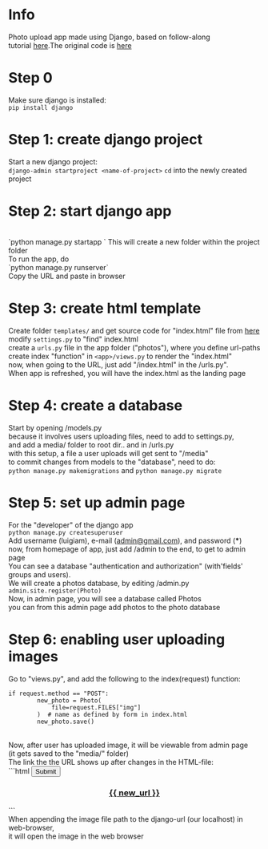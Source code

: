 # Info

Photo upload app made using Django, based on follow-along
<br>
tutorial [here](https://www.youtube.com/watch?v=mbYx0TGPADE).The original code is [here](https://github.com/tomitokko/photo_share/tree/main/templates)

# Step 0

Make sure django is installed:
<br>
`pip install django`

# Step 1: create django project

Start a new django project:
<br>
`django-admin startproject <name-of-project>`
`cd` into the newly created project

# Step 2: start django app

<br>
`python manage.py startapp <some-name>`
This will create a new folder within the project folder
<br>
To run the app, do
<br>
`python manage.py runserver`
<br>
Copy the URL and paste in browser

# Step 3: create html template

Create folder `templates/` and get source code
for "index.html" file from [here](https://github.com/tomitokko/photo_share/blob/main/templates/index.html)
<br>
modify `settings.py` to "find" index.html
<br>
create a `urls.py` file in the app folder ("photos"), where you define url-paths
<br>
create index "function" in `<app>/views.py` to render the "index.html"
<br>
now, when going to the URL, just add "/index.html" in the <django-project-folder>/urls.py".
<br>
When app is refreshed, you will have the index.html as the landing page

# Step 4: create a database

Start by opening <app-folder>/models.py
<br>
because it involves users uploading files, need to add to settings.py,
<br>
and add a media/ folder to root dir.. and in <django-project-folder>/urls.py
<br>
with this setup, a file a user uploads will get sent to "/media"
<br>
to commit changes from models to the "database", need to do:
<br>
`python manage.py makemigrations`
and
`python manage.py migrate`

# Step 5: set up admin page

For the "developer" of the django app
<br>
`python manage.py createsuperuser`
<br>
Add username (luigiam), e-mail (admin@gmail.com), and password (**\***)
<br>
now, from homepage of app, just add /admin to the end, to get to admin page
<br>
You can see a database "authentication and authorization" (with'fields' groups and users).
<br>
We will create a photos database, by editing <app-folder>/admin.py
<br>
`admin.site.register(Photo)`
<br>
Now, in admin page, you will see a database called Photos
<br>
you can from this admin page add photos to the photo database

# Step 6: enabling user uploading images

Go to "views.py", and add the following to the index(request) function:

```
if request.method == "POST":
        new_photo = Photo(
            file=request.FILES["img"]
        )  # name as defined by form in index.html
        new_photo.save()
```

<br>
Now, after user has uploaded image, it will be viewable from admin page
<br>
(it gets saved to the "media/" folder)
<br>
The link the the URL shows up after changes in the HTML-file:
<br>
```html
<button type="submit" href="/">Submit</button>
    </div>
      </form>
      <div align="center">
        <h3 style="color: black;"><a href="{{ new_url }}">{{ new_url }}</a></h3>
      </div>
    </div>
  </body>
```
<br>
When appending the image file path to the django-url (our localhost) in web-browser,
<br>
it will open the image in the web browser
